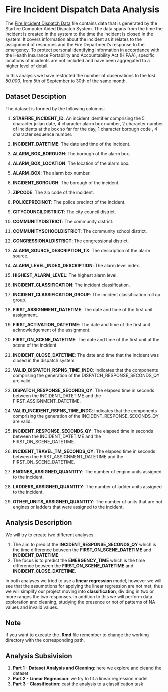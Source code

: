# Fire Incident Dispatch Data Analysis

The [Fire Incident Dispatch Data](https://data.cityofnewyork.us/Public-Safety/Fire-Incident-Dispatch-Data/8m42-w767) file contains data that is generated by the Starfire Computer Aided Dispatch System. The data spans from the time the incident is created in the system to the time the incident is closed in the system. It covers information about the incident as it relates to the assignment of resources and the Fire Department’s response to the emergency. To protect personal identifying information in accordance with the Health Insurance Portability and Accountability Act (HIPAA), specific locations of incidents are not included and have been aggregated to a higher level of detail.

In this analysis we have restricted the number of observations to the *last 50.000*, from 5th of September to 30th of the same month. 

## Dataset Desciption

The dataset is formed by the following columns:

1. **STARFIRE_INCIDENT_ID**: An incident identifier comprising the 5 character julian date, 4 character alarm box number, 2 character number of incidents at the box so far for the day, 1 character borough code , 4 character sequence number. 
2. **INCIDENT_DATETIME**: The date and time of the incident.
3. **ALARM_BOX_BOROUGH**: The borough of the alarm box.
4. **ALARM_BOX_LOCATION**: The location of the alarm box.
5. **ALARM_BOX**: The alarm box number.
6. **INCIDENT_BOROUGH**: The borough of the incident.
7. **ZIPCODE**: The zip code of the incident.
8. **POLICEPRECINCT**: The police precinct of the incident.
9. **CITYCOUNCILDISTRICT**: The city council district.
10. **COMMUNITYDISTRICT**: The community district.
11. **COMMUNITYSCHOOLDISTRICT**: The community school district.
12. **CONGRESSIONALDISTRICT**: The congressional district.
13. **ALARM_SOURCE_DESCRIPTION_TX**: The description of the alarm source.
14. **ALARM_LEVEL_INDEX_DESCRIPTION**: The alarm level index.
15. **HIGHEST_ALARM_LEVEL**: The highest alarm level.
16. **INCIDENT_CLASSIFICATION**: The incident classification.
17. **INCIDENT_CLASSIFICATION_GROUP**: The incident classification roll up group.

18. **FIRST_ASSIGNMENT_DATETIME**: The date and time of the first unit assignment.
19. **FIRST_ACTIVATION_DATETIME**: The date and time of the first unit acknowledgement of the assignment.
20. **FIRST_ON_SCENE_DATETIME**: The date and time of the first unit at the scene of the incident.
21. **INCIDENT_CLOSE_DATETIME**: The date and time that the incident was closed in the dispatch system.

22. **VALID_DISPATCH_RSPNS_TIME_INDC**: Indicates that the components comprising the generation of the DISPATCH_RESPONSE_SECONDS_QY are valid.
23. **DISPATCH_RESPONSE_SECONDS_QY**: The elapsed time in seconds between the INCIDENT_DATETIME and the FIRST_ASSIGNMENT_DATETIME.

24. **VALID_INCIDENT_RSPNS_TIME_INDC**: Indicates that the components comprising the generation of the INCIDENT_RESPONSE_SECONDS_QY are valid.
25. **INCIDENT_RESPONSE_SECONDS_QY**: The elapsed time in seconds between the INCIDENT_DATETIME and the FIRST_ON_SCENE_DATETIME.

26. **INCIDENT_TRAVEL_TM_SECONDS_QY**: The elapsed time in seconds between the FIRST_ASSIGNMENT_DATETIME and the FIRST_ON_SCENE_DATETIME.


27. **ENGINES_ASSIGNED_QUANTITY**: The number of engine units assigned to the incident.
28. **LADDERS_ASSIGNED_QUANTITY**: The number of ladder units assigned to the incident.
29. **OTHER_UNITS_ASSIGNED_QUANTITY**: The number of  units that are not engines or ladders that were assigned to the incident.


## Analysis Description

We will try to create two different analyses.

1. The aim to predict the **INCIDENT_RESPONSE_SECONDS_QY** which is the time difference between the **FIRST_ON_SCENE_DATETIME** and **INCIDENT_DATETIME**.
2. The focus is to predict the **EMERGENCY_TIME** which is the time difference between the **FIRST_ON_SCENE_DATETIME** and **INCIDENT_CLOSE_DATETIME**. 

In both analyses we tried to use a **linear regression** model, however we will see that the assumptions for applying the linear regression are not met, thus we will simplify our project moving into **classification**, dividing in two or more ranges the two responses. In addition to this we will perform data exploration and cleaning, studying the presence or not of patterns of NA values and invalid values.

## Note
If you want to execute the **.Rmd** file remember to change the working directory with the corresponding path.


## Analysis Subsivision

1. **Part 1 - Dataset Analysis and Cleaning**: here we explore and cleand the dataset
2. **Part 2 - Linear Regreasion**: we try to fit a linear regression model
3. **Part 3 - Classification**: cast the analysis to a classification task
